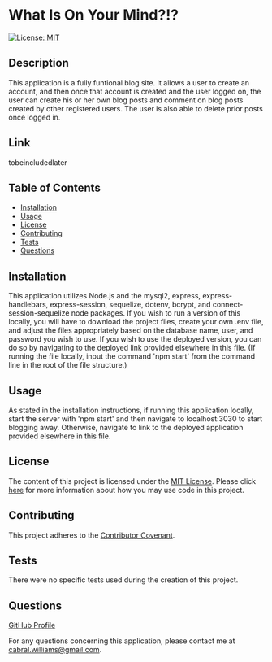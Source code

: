 # What Is On Your Mind?!?

  [![License: MIT](https://img.shields.io/badge/License-MIT-yellow.svg)](https://opensource.org/licenses/MIT)

  ## Description
  This application is a fully funtional blog site.  It allows a user to create an account, and then once that account is created and the user logged on, the user can create his or her own blog posts and comment on blog posts created by other registered users.  The user is also able to delete prior posts once logged in.
  
  ## Link
  tobeincludedlater
  
  ## Table of Contents
  
  * [Installation](#installation)
  * [Usage](#usage)
  * [License](#license)
  * [Contributing](#contributing)
  * [Tests](#tests)
  * [Questions](#questions)
  
  ## Installation
  
  This application utilizes Node.js and the mysql2, express, express-handlebars, express-session, sequelize, dotenv, bcrypt, and connect-session-sequelize node packages.  If you wish to run a version of this locally, you will have to download the project files, create your own .env file, and adjust the files appropriately based on the database name, user, and password you wish to use.  If you wish to use the deployed version, you can do so by navigating to the deployed link provided elsewhere in this file.  (If running the file locally, input the command 'npm start' from the command line in the root of the file structure.)
  
  ## Usage
  
  As stated in the installation instructions, if running this application locally, start the server with 'npm start' and then navigate to localhost:3030 to start blogging away.  Otherwise, navigate to link to the deployed application provided elsewhere in this file.
  
  ## License
  
  The content of this project is licensed under the [MIT License](https://opensource.org/licenses/MIT).  Please click [here](https://opensource.org/licenses/MIT) for more information about how you may use code in this project.

  ## Contributing

  This project adheres to the [Contributor Covenant](https://www.contributor-covenant.org/).
  
  
  ## Tests
  
  There were no specific tests used during the creation of this project.
  
  ## Questions
  [GitHub Profile](http://github.com/cabralwilliams)
  
  For any questions concerning this application, please contact me at cabral.williams@gmail.com.
